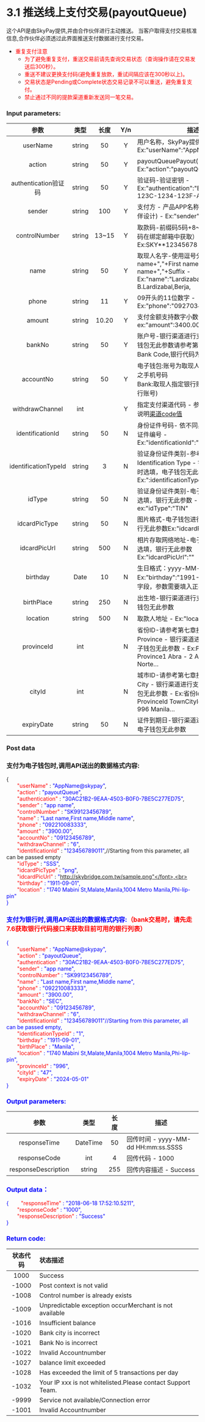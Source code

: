# 3.1    推送线上支付交易(payoutQueue)
这个API是由SkyPay提供,并由合作伙伴进行主动推送。
当客户取得支付交易核准信息,合作伙伴必须透过此界面推送支付数据进行支付交易。

- <font color = red>重复支付注意 </font>
    - <font color = red>为了避免重复支付，重送交易前请先查询交易状态（查询操作请在交易发送后300秒）。</font>
    - <font color = red>重送不建议更换支付码(避免重复放款，重试间隔应该在300秒以上)。</font>
    - <font color = red>交易状态是Pending或Complete状态交易记录不可以重送，避免重复支付。</font>
    - <font color = red>禁止通过不同的提款渠道重新发送同一笔交易。</font>

### Input parameters:
|       参数                | 类型         |   长度       |  Y/n|     描述    |
|:-------------------------:|:-----------:|     :------:     |   :-----:       |-----------|   
|userName |string|50|Y|用户名称，SkyPay提供 - Ex:"userName":"AppName@skypay"|
|action     |   string  | 50   |  Y  |payoutQueuePayout(固定参数值) - Ex:"action":"payoutQueue"|
|authentication验证码|string |50| Y|验证码-验证密钥 - Ex:"authentication":"E1234567-123C-1234-123F-A12345670"|
|sender  |string|100|  Y  |支付方 - 产品APP名称(必填：由合作伙伴设计) - Ex:"sender":"APP NAME"|
|controlNumber   | string | 13~15 |  Y |取款码-前缀码5码+8~10个数字（前缀码在绑定邮箱中获取） - Ex:SKY**12345678|
|name |string |50|  Y  |取现人名字-使用逗号分割。  - Last name+","+First name+","+Middle name+","+Suffix - Ex:"name":"Lardizabal,Mary Annalou B.Lardizabal,Berja,|
|phone|string|11 |  Y |09开头的11位数字  - Ex:"phone":"09270348095"|
|amount|string|10.20  |    Y   |支付金额支持数字小数位两位 -  ex:"amount":3400.00|
|bankNo|string |50| Y |账户号-银行渠道进行支付时必填，电子钱包无此参数请参考第七章接口7.6 Get Bank Code,银行代码为3位的字符|
|accountNo  |string |50| Y |电子钱包:账号为取现人09开头11位长度之手机号码 <br>Bank:取现人指定银行账号,(指定有效之银行账号)|
|withdrawChannel|int||  Y| 指定支付渠道代码 - 参考第九章管道详细说明[渠道code值](/src/Paymentpipeline/Paymentpipeline.md)|
|identificationId  |string|        50  |  N       |身份证件号码- 依不同身份验证方式,持有证件编号 - Ex:"identificationId":"442301922000"|
|identificationTypeId  |string |3|   N  |验证身份证件类别-参考7.3 Get Identification Type - 银行渠道进行支付时选填，电子钱包无此参数 - Ex:":identificationTypeId":"2"|
|idType  |string|50| N  |验证身份证件类别-电子钱包进行支付时选填，银行无此参数 - ex:"idType":"TIN"|
|idcardPicType  |string|50|     N   |图片格式-电子钱包进行支付时选填，银行无此参数Ex:"idcardPicType":"jpg"|
|idcardPicUrl  |string |500| N  |相片存取网络地址-电子钱包进行支付时选填，银行无此参数Ex:"idcardPicUrl":""|
|birthday  |Date|10|  N     |生日格式：yyyy-MM-dd - Ex:"birthday":"1991-10-02" -  写入此字段，参数需要填入正确格式|
|birthPlace  |string|250|  N  |出生地-银行渠道进行支付时选填，电子钱包无此参数|
|location  |string |500|N |取款人地址 - Ex:"location":manila"|
|provinceId |int| |  N   |省份ID-请参考第七章接口7.5 Get Province - 银行渠道进行支付时选填，电子钱包无此参数 - Ex:ProvinceId	Province1	Abra  - 2	Agusan del Norte…|
|cityId  |int||   N   |城巿ID-请参考第七章接口7.4 Get Town City - 银行渠道进行支付时选填，电子钱包无此参数 -  Ex:省份Id城巿Id城巿名称 - ProvinceId TownCityId	TownCity47	996	Manila…|
|expiryDate  |string |50| N|证件到期日-银行渠道进行支付时选填，电子钱包无此参数|

### Post data

### 支付为电子钱包时,调用API送出的数据格式内容:

{<br>
    <font color=red>&ensp;&ensp;&ensp;&ensp;"userName"</font> : <font color=blue>"AppName@skypay"</font>,<br>
    <font color=red>&ensp;&ensp;&ensp;&ensp;"action"</font> : <font color=blue>"payoutQueue"</font>,<br>
    <font color=red>&ensp;&ensp;&ensp;&ensp;"authentication"</font> : <font color=blue>"30AC21B2-9EAA-4503-B0F0-7BE5C277ED75"</font>,<br>
    <font color=red>&ensp;&ensp;&ensp;&ensp;"sender"</font> : <font color=blue>"app name"</font>,<br>
    <font color=red>&ensp;&ensp;&ensp;&ensp;"controlNumber"</font> : <font color=blue>"SK99123456789"</font>,<br>
    <font color=red>&ensp;&ensp;&ensp;&ensp;"name"</font> : <font color=blue>"Last name,First name,Middle name"</font>,<br>
    <font color=red>&ensp;&ensp;&ensp;&ensp;"phone"</font> : <font color=blue>"092210083333"</font>,<br>
    <font color=red>&ensp;&ensp;&ensp;&ensp;"amount"</font> : <font color=blue>"3900.00"</font>,<br>
    <font color=red>&ensp;&ensp;&ensp;&ensp;"accountNo"</font> : <font color=blue>"09123456789"</font>,<br>
    <font color=red>&ensp;&ensp;&ensp;&ensp;"withdrawChannel"</font> : <font color=blue>"6"</font>,<br>
    <font color=red>&ensp;&ensp;&ensp;&ensp;"identificationId"</font> :  <font color=blue>"123456789011"</font>,//Starting from this parameter, all can be passed empty<br>
    <font color=red>&ensp;&ensp;&ensp;&ensp;"idType"</font> :  <font color=blue>"SSS"</font>,<br>
    <font color=red>&ensp;&ensp;&ensp;&ensp;"idcardPicType"</font> : <font color=blue>"png"</font>,<br>
    <font color=red>&ensp;&ensp;&ensp;&ensp;"idcardPicUrl"</font> : <font color=blue>"http://skybridge.com.tw/sample.png"</font>,<br>
    <font color=red>&ensp;&ensp;&ensp;&ensp;"birthday"</font> : <font color=blue>"1911-09-01"</font>,<br>
    <font color=red>&ensp;&ensp;&ensp;&ensp;"location"</font> : <font color=blue>"1740 Mabini St,Malate,Manila,1004 Metro Manila,Phi-líp-pin"</font><br>
}


### 支付为银行时,调用API送出的数据格式内容:<font color = red>（bank交易时，请先走7.6获取银行代码接口来获取目前可用的银行列表） </font>

{<br>
    <font color=red>&ensp;&ensp;&ensp;&ensp;"userName"</font> : <font color=blue>"AppName@skypay"</font>,<br>
    <font color=red>&ensp;&ensp;&ensp;&ensp;"action"</font> : <font color=blue>"payoutQueue"</font>,<br>
    <font color=red>&ensp;&ensp;&ensp;&ensp;"authentication"</font> : <font color=blue>"30AC21B2-9EAA-4503-B0F0-7BE5C277ED75"</font>,<br>
    <font color=red>&ensp;&ensp;&ensp;&ensp;"sender"</font> : <font color=blue>"app name"</font>,<br>
    <font color=red>&ensp;&ensp;&ensp;&ensp;"controlNumber"</font> : <font color=blue>"SK99123456789"</font>,<br>
    <font color=red>&ensp;&ensp;&ensp;&ensp;"name"</font> : <font color=blue>"Last name,First name,Middle name"</font>,<br>
    <font color=red>&ensp;&ensp;&ensp;&ensp;"phone"</font> : <font color=blue>"092210083333"</font>,<br>
    <font color=red>&ensp;&ensp;&ensp;&ensp;"amount"</font> : <font color=blue>"3900.00"</font>,<br>
    <font color=red>&ensp;&ensp;&ensp;&ensp;"bankNo"</font> : <font color=blue>"SEC"</font>,<br>
    <font color=red>&ensp;&ensp;&ensp;&ensp;"accountNo"</font> : <font color=blue>"09123456789"</font>,<br>
    <font color=red>&ensp;&ensp;&ensp;&ensp;"withdrawChannel"</font> : <font color=blue>"6"</font>,<br>
    <font color=red>&ensp;&ensp;&ensp;&ensp;"identificationId"</font> : <font color=blue>"123456789011"//Starting from this parameter, all can be passed empty</font>,<br>
    <font color=red>&ensp;&ensp;&ensp;&ensp;"identificationTypeId"</font> : <font color=blue>"1"</font>,<br>
    <font color=red>&ensp;&ensp;&ensp;&ensp;"birthday"</font> : <font color=blue>"1911-09-01"</font>,<br>
    <font color=red>&ensp;&ensp;&ensp;&ensp;"birthPlace"</font> : <font color=blue>"Manila"</font>,<br>
    <font color=red>&ensp;&ensp;&ensp;&ensp;"location"</font> : <font color=blue>"1740 Mabini St,Malate,Manila,1004 Metro Manila,Phi-líp-pin"</font>,<br>
    <font color=red>&ensp;&ensp;&ensp;&ensp;"provinceId"</font> : <font color=blue>"996"</font>,<br>
    <font color=red>&ensp;&ensp;&ensp;&ensp;"cityId"</font> : <font color=blue>"47"</font>,<br>
    <font color=red>&ensp;&ensp;&ensp;&ensp;"expiryDate"</font> : <font color=blue>"2024-05-01"</font><br>
}

### Output parameters:

| 参数                        |    类型     | 长度    |描述|
| :-------------------------: | :-----------: |:-----:|--------------------------------|   
|responseTime  |DateTime|50|回传时间  -  yyyy-MM-dd HH:mm:ss.SSSS|
|responseCode  |int|4|回传代码  -  1000|
|responseDescription  |string|255|回传内容描述  -  Success|

### Output data：
{
  <font color=red>&ensp;&ensp;&ensp;&ensp;"responseTime"</font> : <font color=blue>"2018-06-18 17:52:10.5211"</font>,<br>
  <font color=red>&ensp;&ensp;&ensp;&ensp;"responseCode"</font> : <font color=blue>"1000"</font>,<br>
  <font color=red>&ensp;&ensp;&ensp;&ensp;"responseDescription"</font> : <font color=blue>"Success"</font><br>
}

### Return code:

| 状态代码                        |   状态描述    | 
| :-------------------------: | :----------- |
|1000|Success|
|-1000|Post context is not valid|
|-1008|Control number is already exists|
|-1009|Unpredictable exception occurMerchant is not available|
|-1016|Insufficient balance|
|-1020|Bank city is incorrect|
|-1021|Bank No is incorrect|
|-1022|Invalid Accountnumber|
|-1027|balance limit exceeded|
|-1028|Has exceeded the limit of 5 transactions per day|
|-1032|Your IP xxx is not whitelisted.Please contact Support Team.|
|-9999|Service not available/Connection error|
|-1001|Invalid Accountnumber|

